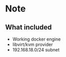 # Note 
## What included
- Working docker engine
- libvirt/kvm provider
- 192.168.18.0/24 subnet

## 
